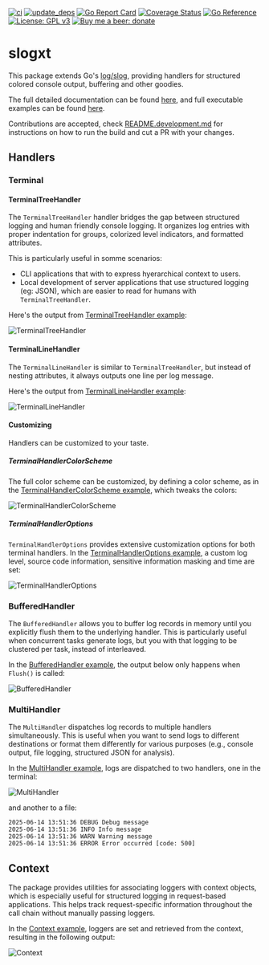 [![ci](https://github.com/fornellas/slogxt/actions/workflows/ci.yaml/badge.svg)](https://github.com/fornellas/slogxt/actions/workflows/ci.yaml) [![update_deps](https://github.com/fornellas/slogxt/actions/workflows/update_deps.yaml/badge.svg)](https://github.com/fornellas/slogxt/actions/workflows/update_deps.yaml) [![Go Report Card](https://goreportcard.com/badge/github.com/fornellas/slogxt)](https://goreportcard.com/report/github.com/fornellas/slogxt) [![Coverage Status](https://coveralls.io/repos/github/fornellas/slogxt/badge.svg?branch=main)](https://coveralls.io/github/fornellas/slogxt?branch=main) [![Go Reference](https://pkg.go.dev/badge/github.com/fornellas/slogxt.svg)](https://pkg.go.dev/github.com/fornellas/slogxt) [![License: GPL v3](https://img.shields.io/badge/License-GPLv3-blue.svg)](https://www.gnu.org/licenses/gpl-3.0) [![Buy me a beer: donate](https://img.shields.io/badge/Donate-Buy%20me%20a%20beer-yellow)](https://www.paypal.com/donate?hosted_button_id=AX26JVRT2GS2Q)

# slogxt

This package extends Go's [log/slog](https://pkg.go.dev/log/slog), providing handlers for structured colored console output, buffering and other goodies.

The full detailed documentation can be found [here](https://pkg.go.dev/github.com/fornellas/slogxt), and full executable examples can be found [here](https://github.com/fornellas/slogxt/tree/main/examples).

Contributions are accepted, check [README.development.md](README.development.md) for instructions on how to run the build and cut a PR with your changes.

## Handlers

### Terminal

#### TerminalTreeHandler

The `TerminalTreeHandler` handler bridges the gap between structured logging and human friendly console logging. It organizes log entries with proper indentation for groups, colorized level indicators, and formatted attributes.

This is particularly useful in somme scenarios:

- CLI applications that with to express hyerarchical context to users.
- Local development of server applications that use structured logging (eg: JSON), which are easier to read for humans with `TerminalTreeHandler`.

Here's the output from [TerminalTreeHandler example](https://github.com/fornellas/slogxt/blob/main/examples/TerminalTreeHandler/main.go):

![TerminalTreeHandler](https://raw.githubusercontent.com/fornellas/slogxt/refs/heads/main/examples/TerminalTreeHandler/output.svg)

#### TerminalLineHandler

The `TerminalLineHandler` is similar to `TerminalTreeHandler`, but instead of nesting attributes, it always outputs one line per log message.

Here's the output from [TerminalLineHandler example](https://github.com/fornellas/slogxt/blob/main/examples/TerminalLineHandler/main.go):

![TerminalLineHandler](https://raw.githubusercontent.com/fornellas/slogxt/refs/heads/main/examples/TerminalLineHandler/output.svg)

#### Customizing

Handlers can be customized to your taste.

##### TerminalHandlerColorScheme

The full color scheme can be customized, by defining a color scheme, as in the [TerminalHandlerColorScheme example](https://github.com/fornellas/slogxt/blob/main/examples/TerminalHandlerColorScheme/main.go), which tweaks the colors:

![TerminalHandlerColorScheme](https://raw.githubusercontent.com/fornellas/slogxt/refs/heads/main/examples/TerminalHandlerColorScheme/output.svg)

##### TerminalHandlerOptions

`TerminalHandlerOptions` provides extensive customization options for both terminal handlers. In the [TerminalHandlerOptions example](https://github.com/fornellas/slogxt/blob/main/examples/TerminalHandlerOptions/main.go), a custom log level, source code information, sensitive information masking and time are set:

![TerminalHandlerOptions](https://raw.githubusercontent.com/fornellas/slogxt/refs/heads/main/examples/TerminalHandlerOptions/output.svg)

### BufferedHandler

The `BufferedHandler` allows you to buffer log records in memory until you explicitly flush them to the underlying handler. This is particularly useful when concurrent tasks generate logs, but you with that logging to be clustered per task, instead of interleaved.

In the [BufferedHandler example](https://github.com/fornellas/slogxt/blob/main/examples/BufferedHandler/main.go), the output below only happens when `Flush()` is called:

![BufferedHandler](https://raw.githubusercontent.com/fornellas/slogxt/refs/heads/main/examples/BufferedHandler/output.svg)

### MultiHandler

The `MultiHandler` dispatches log records to multiple handlers simultaneously. This is useful when you want to send logs to different destinations or format them differently for various purposes (e.g., console output, file logging, structured JSON for analysis).

In the [MultiHandler example](https://github.com/fornellas/slogxt/blob/main/examples/MultiHandler/main.go), logs are dispatched to two handlers, one in the terminal:

![MultiHandler](https://raw.githubusercontent.com/fornellas/slogxt/refs/heads/main/examples/MultiHandler/output.svg)

and another to a file:

```
2025-06-14 13:51:36 DEBUG Debug message
2025-06-14 13:51:36 INFO Info message
2025-06-14 13:51:36 WARN Warning message
2025-06-14 13:51:36 ERROR Error occurred [code: 500]
```

## Context

The package provides utilities for associating loggers with context objects, which is especially useful for structured logging in request-based applications. This helps track request-specific information throughout the call chain without manually passing loggers.

In the [Context example](https://github.com/fornellas/slogxt/blob/main/examples/Context/main.go), loggers are set and retrieved from the context, resulting in the following output:

![Context](https://raw.githubusercontent.com/fornellas/slogxt/refs/heads/main/examples/Context/output.svg)
